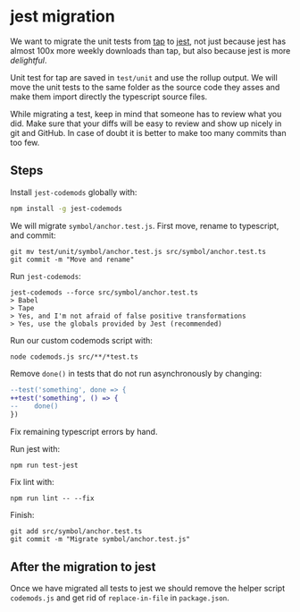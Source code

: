 # jest migration

We want to migrate the unit tests from [tap](https://www.npmjs.com/package/tap) to [jest](https://www.npmjs.com/package/jest), not just because jest has almost 100x more weekly downloads than tap, but also because jest is more _delightful_.

Unit test for tap are saved in `test/unit` and use the rollup output. We will move the unit tests to the same folder as the source code they asses and make them import directly the typescript source files.

While migrating a test, keep in mind that someone has to review what you did. Make sure that your diffs will be easy to review and show up nicely in git and GitHub. In case of doubt it is better to make too many commits than too few.

## Steps

Install `jest-codemods` globally with:

```bash
npm install -g jest-codemods
```

We will migrate `symbol/anchor.test.js`. First move, rename to typescript, and commit:

```
git mv test/unit/symbol/anchor.test.js src/symbol/anchor.test.ts
git commit -m "Move and rename"
```


Run `jest-codemods`:

```
jest-codemods --force src/symbol/anchor.test.ts
> Babel
> Tape
> Yes, and I'm not afraid of false positive transformations
> Yes, use the globals provided by Jest (recommended)
```

Run our custom codemods script with:

```
node codemods.js src/**/*test.ts
```

Remove `done()` in tests that do not run asynchronously by changing:

```diff
--test('something', done => {
++test('something', () => {
--    done()
})
```

Fix remaining typescript errors by hand.

Run jest with:

```
npm run test-jest
```

Fix lint with:

```
npm run lint -- --fix
```

Finish:

```
git add src/symbol/anchor.test.ts
git commit -m "Migrate symbol/anchor.test.js"
```

## After the migration to jest

Once we have migrated all tests to jest we should remove the helper script `codemods.js` and get rid of `replace-in-file` in `package.json`.
